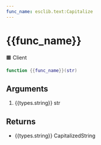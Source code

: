 ```yaml
---
func_name: esclib.text:Capitalize
---
```

# {{func_name}}
🟧 Client

``` lua
function {{func_name}}(str)
```

## Arguments
1. {{types.string}} str

## Returns
- {{types.string}} CapitalizedString